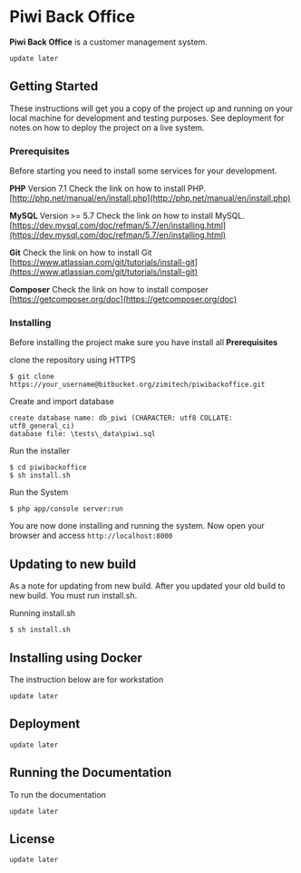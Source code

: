 # Piwi Back Office

**Piwi Back Office** is a customer management system.
```
update later
```

## Getting Started

These instructions will get you a copy of the project up and running on your local machine for development and testing purposes.
See deployment for notes on how to deploy the project on a live system.

### Prerequisites

Before starting you need to install some services for your development.

**PHP**
Version 7.1
Check the link on how to install PHP.
[http://php.net/manual/en/install.php](http://php.net/manual/en/install.php)

**MySQL**
Version >= 5.7
Check the link on how to install MySQL.
[https://dev.mysql.com/doc/refman/5.7/en/installing.html](https://dev.mysql.com/doc/refman/5.7/en/installing.html)

**Git**
Check the link on how to install Git
[https://www.atlassian.com/git/tutorials/install-git](https://www.atlassian.com/git/tutorials/install-git)

**Composer**
Check the link on how to install composer
[https://getcomposer.org/doc](https://getcomposer.org/doc)

### Installing

Before installing the project make sure you have install all **Prerequisites**

clone the repository using HTTPS
```
$ git clone https://your_username@bitbucket.org/zimitech/piwibackoffice.git
```
Create and import database
```
create database name: db_piwi (CHARACTER: utf8 COLLATE: utf8_general_ci)
database file: \tests\_data\piwi.sql
```

Run the installer
```
$ cd piwibackoffice
$ sh install.sh
```

Run the System

```
$ php app/console server:run
```

You are now done installing and running the system.
Now open your browser and access `http://localhost:8000`

## Updating to new build

As a note for updating from new build.
After you updated your old build to new build.
You must run install.sh.

Running install.sh
```
$ sh install.sh
```

## Installing using Docker

The instruction below are for workstation

```
update later
```

## Deployment
```
update later
```

## Running the Documentation

To run the documentation

```
update later
```

## License
```
update later
```